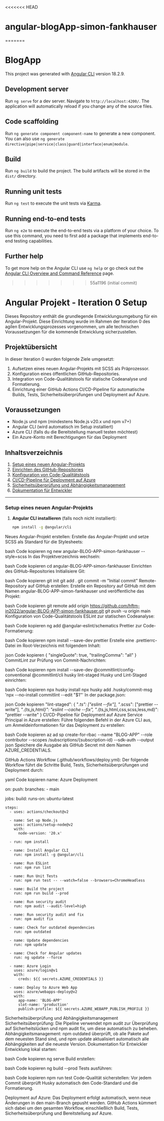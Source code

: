 <<<<<<< HEAD

# angular-blogApp-simon-fankhauser

=======

# BlogApp

This project was generated with [Angular CLI](https://github.com/angular/angular-cli) version 18.2.9.

## Development server

Run `ng serve` for a dev server. Navigate to `http://localhost:4200/`. The application will automatically reload if you change any of the source files.

## Code scaffolding

Run `ng generate component component-name` to generate a new component. You can also use `ng generate directive|pipe|service|class|guard|interface|enum|module`.

## Build

Run `ng build` to build the project. The build artifacts will be stored in the `dist/` directory.

## Running unit tests

Run `ng test` to execute the unit tests via [Karma](https://karma-runner.github.io).

## Running end-to-end tests

Run `ng e2e` to execute the end-to-end tests via a platform of your choice. To use this command, you need to first add a package that implements end-to-end testing capabilities.

## Further help

To get more help on the Angular CLI use `ng help` or go check out the [Angular CLI Overview and Command Reference](https://angular.dev/tools/cli) page.

> > > > > > > 55a1196 (initial commit)

# Angular Projekt - Iteration 0 Setup

Dieses Repository enthält die grundlegende Entwicklungsumgebung für ein Angular-Projekt. Diese Einrichtung wurde im Rahmen der Iteration 0 des agilen Entwicklungsprozesses vorgenommen, um alle technischen Voraussetzungen für die kommende Entwicklung sicherzustellen.

## Projektübersicht

In dieser Iteration 0 wurden folgende Ziele umgesetzt:

1. Aufsetzen eines neuen Angular-Projekts mit SCSS als Präprozessor.
2. Konfiguration eines öffentlichen GitHub-Repositories.
3. Integration von Code-Qualitätstools für statische Codeanalyse und Formatierung.
4. Einrichtung einer GitHub Actions CI/CD-Pipeline für automatische Builds, Tests, Sicherheitsüberprüfungen und Deployment auf Azure.

## Voraussetzungen

- Node.js und npm (mindestens Node.js v20.x und npm v7+)
- Angular CLI (wird automatisch im Setup installiert)
- Azure CLI (falls du die Bereitstellung manuell testen möchtest)
- Ein Azure-Konto mit Berechtigungen für das Deployment

## Inhaltsverzeichnis

1. [Setup eines neuen Angular-Projekts](#setup-eines-neuen-angular-projekts)
2. [Einrichten des GitHub-Repositories](#einrichten-des-github-repositories)
3. [Konfiguration von Code-Qualitätstools](#konfiguration-von-code-qualitätstools)
4. [CI/CD-Pipeline für Deployment auf Azure](#cicd-pipeline-für-deployment-auf-azure)
5. [Sicherheitsüberprüfung und Abhängigkeitsmanagement](#sicherheitsüberprüfung-und-abhängigkeitsmanagement)
6. [Dokumentation für Entwickler](#dokumentation-für-entwickler)

---

### Setup eines neuen Angular-Projekts

1. **Angular CLI installieren** (falls noch nicht installiert):
   ```bash
   npm install -g @angular/cli
   ```

Neues Angular-Projekt erstellen: Erstelle das Angular-Projekt und setze SCSS als Standard für die Stylesheets:

bash
Code kopieren
ng new angular-BLOG-APP-simon-fankhauser --style=scss
In das Projektverzeichnis wechseln:

bash
Code kopieren
cd angular-BLOG-APP-simon-fankhauser
Einrichten des GitHub-Repositories
Initialisiere Git:

bash
Code kopieren
git init
git add .
git commit -m "Initial commit"
Remote-Repository auf GitHub erstellen: Erstelle ein Repository auf GitHub mit dem Namen angular-BLOG-APP-simon-fankhauser und veröffentliche das Projekt:

bash
Code kopieren
git remote add origin https://github.com/hftm-in2022/angular-BLOG-APP-simon-fankhauser.git
git push -u origin main
Konfiguration von Code-Qualitätstools
ESLint zur statischen Codeanalyse:

bash
Code kopieren
ng add @angular-eslint/schematics
Prettier zur Code-Formatierung:

bash
Code kopieren
npm install --save-dev prettier
Erstelle eine .prettierrc-Datei im Root-Verzeichnis mit folgendem Inhalt:

json
Code kopieren
{
"singleQuote": true,
"trailingComma": "all"
}
CommitLint zur Prüfung von Commit-Nachrichten:

bash
Code kopieren
npm install --save-dev @commitlint/config-conventional @commitlint/cli husky lint-staged
Husky und Lint-Staged einrichten:

bash
Code kopieren
npx husky install
npx husky add .husky/commit-msg 'npx --no-install commitlint --edit "$1"'
In der package.json:

json
Code kopieren
"lint-staged": {
"_.ts": ["eslint --fix"],
"_.scss": ["prettier --write"],
"_.{ts,js,html}": "eslint --cache --fix",
"_.{ts,js,html,css,scss,less,md}": "prettier --write"
}
CI/CD-Pipeline für Deployment auf Azure
Service Principal in Azure erstellen: Führe folgenden Befehl in der Azure CLI aus, um Anmeldeinformationen für das Deployment zu erstellen:

bash
Code kopieren
az ad sp create-for-rbac --name "BLOG-APP" --role contributor --scopes /subscriptions/{subscription-id} --sdk-auth --output json
Speichere die Ausgabe als GitHub Secret mit dem Namen AZURE_CREDENTIALS.

GitHub Actions Workflow (.github/workflows/deploy.yml): Der folgende Workflow führt die Schritte Build, Tests, Sicherheitsüberprüfungen und Deployment durch:

yaml
Code kopieren
name: Azure Deployment

on:
push:
branches: - main

jobs:
build:
runs-on: ubuntu-latest

    steps:
      - uses: actions/checkout@v2

      - name: Set up Node.js
        uses: actions/setup-node@v2
        with:
          node-version: '20.x'

      - run: npm install

      - name: Install Angular CLI
        run: npm install -g @angular/cli

      - name: Run ESLint
        run: npm run lint

      - name: Run Unit Tests
        run: npm run test -- --watch=false --browsers=ChromeHeadless

      - name: Build the project
        run: npm run build --prod

      - name: Run security audit
        run: npm audit --audit-level=high

      - name: Run security audit and fix
        run: npm audit fix

      - name: Check for outdated dependencies
        run: npm outdated

      - name: Update dependencies
        run: npm update

      - name: Check for Angular updates
        run: ng update --force

      - name: Azure Login
        uses: azure/login@v1
        with:
          creds: ${{ secrets.AZURE_CREDENTIALS }}

      - name: Deploy to Azure Web App
        uses: azure/webapps-deploy@v2
        with:
          app-name: 'BLOG-APP'
          slot-name: 'production'
          publish-profile: ${{ secrets.AZURE_WEBAPP_PUBLISH_PROFILE }}

Sicherheitsüberprüfung und Abhängigkeitsmanagement
Sicherheitsüberprüfung: Die Pipeline verwendet npm audit zur Überprüfung auf Sicherheitslücken und npm audit fix, um diese automatisch zu beheben.
Abhängigkeitsmanagement: npm outdated überprüft, ob alle Pakete auf dem neuesten Stand sind, und npm update aktualisiert automatisch alle Abhängigkeiten auf die neueste Version.
Dokumentation für Entwickler
Entwicklung lokal starten:

bash
Code kopieren
ng serve
Build erstellen:

bash
Code kopieren
ng build --prod
Tests ausführen:

bash
Code kopieren
npm run test
Code-Qualität sicherstellen: Vor jedem Commit überprüft Husky automatisch den Code-Standard und die Formatierung.

Deployment auf Azure: Das Deployment erfolgt automatisch, wenn neue Änderungen in den main-Branch gepusht werden. GitHub Actions kümmert sich dabei um den gesamten Workflow, einschließlich Build, Tests, Sicherheitsüberprüfung und Bereitstellung auf Azure.
